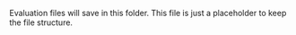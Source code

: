 Evaluation files will save in this folder. This file is just a placeholder to keep the file structure.